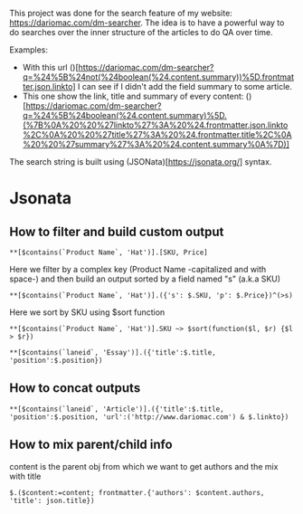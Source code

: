 This project was done for the search feature of my website: https://dariomac.com/dm-searcher. The idea is to have a powerful way to do searches over the inner structure of the articles to do QA over time. 

Examples: 
* With this url ()[https://dariomac.com/dm-searcher?q=%24%5B%24not(%24boolean(%24.content.summary))%5D.frontmatter.json.linkto] I can see if I didn't add the field summary to some article.
* This one show the link, title and summary of every content: ()[https://dariomac.com/dm-searcher?q=%24%5B%24boolean(%24.content.summary)%5D.(%7B%0A%20%20%27linkto%27%3A%20%24.frontmatter.json.linkto%2C%0A%20%20%27title%27%3A%20%24.frontmatter.title%2C%0A%20%20%27summary%27%3A%20%24.content.summary%0A%7D)]

The search string is built using (JSONata)[https://jsonata.org/] syntax.

# Jsonata

## How to filter and build custom output
```
**[$contains(`Product Name`, 'Hat')].[SKU, Price]
```

Here we filter by a complex key (Product Name -capitalized and with space-) and then build an output sorted by a field named "s" (a.k.a SKU)
```
**[$contains(`Product Name`, 'Hat')].({'s': $.SKU, 'p': $.Price})^(>s)
```

Here we sort by SKU using $sort function
```
**[$contains(`Product Name`, 'Hat')].SKU ~> $sort(function($l, $r) {$l > $r})
```

```
**[$contains(`laneid`, 'Essay')].({'title':$.title, 'position':$.position})
```

## How to concat outputs
```
**[$contains(`laneid`, 'Article')].({'title':$.title, 'position':$.position, 'url':('http://www.dariomac.com') & $.linkto})
```

## How to mix parent/child info

content is the parent obj from which we want to get authors and the mix with title
```
$.($content:=content; frontmatter.{'authors': $content.authors, 'title': json.title})
```



